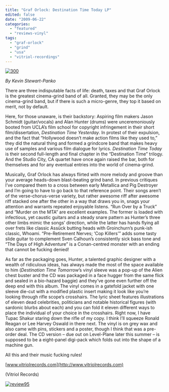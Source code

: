 ```yaml
---
title: "Graf Orlock: Destination Time Today LP"
edited: false
date: "2009-06-22"
categories:
  - "featured"
  - "reviews-vinyl"
tags:
  - "graf-orlock"
  - "grind"
  - "usa"
  - "vitriol-recordings"
---
```


[![300](http://www.hellbound.ca/wp-content/uploads/2009/06/300.JPG "300")](http://www.hellbound.ca/wp-content/uploads/2009/06/300.JPG)

_By Kevin Stewart-Panko_

There are three indisputable facts of life: death, taxes and that Graf Orlock is the greatest cinema-grind band of all. Granted, they may be the only cinema-grind band, but if there is such a micro-genre, they top it based on merit, not by default.

Here, for those unaware, is their backstory: Aspiring film makers Jason Schmidt (guitar/vocals) and Alan Hunter (drums) were unceremoniously booted from UCLA’s film school for copyright infringement in their short film/dissertation, _Destination Time Yesterday_. In protest of their expulsion, and the fact that “Hollywood doesn’t make action films like they used to,” they did the natural thing and formed a grindcore band that makes heavy use of samples and various film dialogue for lyrics. _Destination Time Today_ is their second full-length and final chapter in the “Destination Time” trilogy. And the Studio City, CA quartet have once again raised the bar, both for themselves and for any eventual entries into the world of cinema-grind.

Musically, Graf Orlock has always flirted with more melody and groove than your average heads-down blast-beating grind band. In previous critiques I’ve compared them to a cross between early Metallica and Pig Destroyer and I’m going to have to go back to that reference point. Their songs aren’t of the verse-chorus-verse variety, but rather awesome riff after awesome riff stacked one after the other in a way that draws you in, snags your attention and warrants repeated enjoyable listens. “Run Over by a Truck” and “Murder on the MTA” are excellent examples. The former is loaded with infectious, yet caustic guitars and a steady snare pattern as Hunter’s three other limbs mimic the songs’ direction, while the latter has hands flying all over frets like classic Assück butting heads with Groinchurn’s punk-ish classic, Whoami. “Pre-Retirement Nerves; ‘Cop Killers’” adds some tasty slide guitar to complement Sven Calhoun’s consistently sick bass tone and “The Days of High Adventure” is a Conan-centred monster with an ending that cannot be fucking denied!

As far as the packaging goes, Hunter, a talented graphic designer with a wealth of ridiculous ideas, has always made the most of the space available to him (_Destination Time Tomorrow_’s vinyl sleeve was a pop-up of the Alien chest buster and the CD was packaged in a face hugger from the same flick and sealed in a bio-hazard baggie) and they’ve gone even further off the deep end with this album. The vinyl comes in a gatefold jacket with one sleeve die-cut with a modified plastic insert making it look like you’re looking through rifle scope’s crosshairs. The lyric sheet features illustrations of eleven dead celebrities, politicians and notable historical figures (with sardonic blurbs about each) and you can fold it eleven different ways to place the individual of your choice in the crosshairs. Right now, I have Tupac Shakur staring down the rifle of my copy. I think I’ll squeeze Ronald Reagan or Lee Harvey Oswald in there next. The vinyl is on grey wax and also came with pins, stickers and a poster, though I think that was a pre-order deal. The CD version – due out on Level-Plane later this summer – is supposed to be a eight-panel digi-pack which folds out into the shape of a machine gun.

All this and their music fucking rules!

[www.vitriolrecords.com](http://www.vitriolrecords.com)

(Vitriol Records)

[![review95](http://www.hellbound.ca/wp-content/uploads/2009/06/review95.png "review95")](http://www.hellbound.ca/wp-content/uploads/2009/06/review95.png)
